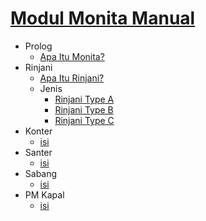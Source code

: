 # [Modul Monita Manual](README.md)

- Prolog
  - [Apa Itu Monita?](monita.md)
- Rinjani
  - [Apa Itu Rinjani?](rinjani.md)
  - Jenis
    - [Rinjani Type A](r_type_a)
    - [Rinjani Type B](r_type_b)
    - [Rinjani Type C](r_type_c)
- Konter
  - [isi](/)
- Santer
  - [isi](/)
- Sabang
  - [isi](/)
- PM Kapal
  - [isi](/)
